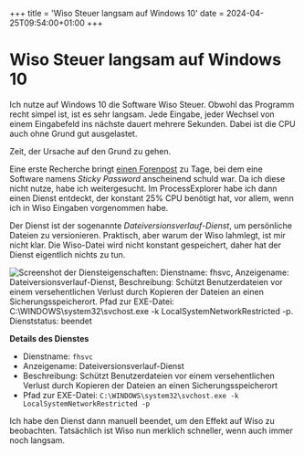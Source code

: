 +++
title = 'Wiso Steuer langsam auf Windows 10'
date = 2024-04-25T09:54:00+01:00
+++

# Wiso Steuer langsam auf Windows 10

Ich nutze auf Windows 10 die Software Wiso Steuer.
Obwohl das Programm recht simpel ist, ist es sehr langsam.
Jede Eingabe, jeder Wechsel von einem Eingabefeld ins nächste dauert mehrere Sekunden.
Dabei ist die CPU auch ohne Grund gut ausgelastet.

Zeit, der Ursache auf den Grund zu gehen.

Eine erste Recherche bringt [einen Forenpost](https://www.buhl.de/wiso-software/forum/index.php?thread/75888-wiso-steuer-sparbuch-extram-langsam-unter-windows-10/) zu Tage, bei dem eine Software namens _Sticky Password_ anscheinend schuld war.
Da ich diese nicht nutze, habe ich weitergesucht.
Im ProcessExplorer habe ich dann einen Dienst entdeckt, der konstant 25% CPU benötigt hat, vor allem, wenn ich in Wiso Eingaben vorgenommen habe.

Der Dienst ist der sogenannte _Dateiversionsverlauf-Dienst_, um persönliche Dateien zu versionieren.
Praktisch, aber warum der Wiso lahmlegt, ist mir nicht klar.
Die Wiso-Datei wird nicht konstant gespeichert, daher hat der Dienst eigentlich nichts zu tun.

![Screenshot der Diensteigenschaften: Dienstname: fhsvc, Anzeigename: Dateiversionsverlauf-Dienst, Beschreibung: Schützt Benutzerdateien vor einem versehentlichen Verlust durch Kopieren der Dateien an einen Sicherungsspeicherort. Pfad zur EXE-Datei: C:\WINDOWS\system32\svchost.exe -k LocalSystemNetworkRestricted -p. Dienststatus: beendet](https://github.com/guerda/guerda.github.io/assets/230782/00a8cc86-5e98-46c3-9bd5-4eb2c3c5adc9)

**Details des Dienstes**
* Dienstname: `fhsvc`
* Anzeigename: Dateiversionsverlauf-Dienst
* Beschreibung: Schützt Benutzerdateien vor einem versehentlichen Verlust durch Kopieren der Dateien an einen Sicherungsspeicherort
* Pfad zur EXE-Datei: `C:\WINDOWS\system32\svchost.exe -k LocalSystemNetworkRestricted -p`

Ich habe den Dienst dann manuell beendet, um den Effekt auf Wiso zu beobachten.
Tatsächlich ist Wiso nun merklich schneller, wenn auch immer noch langsam.
